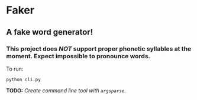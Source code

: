 # Faker

## A fake word generator!

### This project does *NOT* support proper phonetic syllables at the moment. Expect impossible to pronounce words.

To run:

`python cli.py`

**TODO:** *Create command line tool with `argsparse`.*

